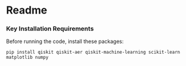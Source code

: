 # Readme



### Key Installation Requirements

Before running the code, install these packages:

```
pip install qiskit qiskit-aer qiskit-machine-learning scikit-learn matplotlib numpy
```








